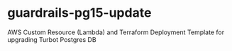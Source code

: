 # guardrails-pg15-update
AWS Custom Resource (Lambda) and Terraform Deployment Template for upgrading Turbot Postgres DB
